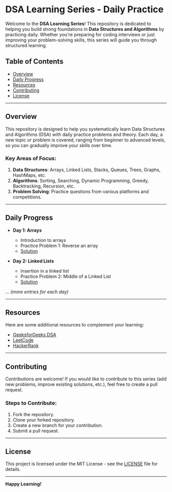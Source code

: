 # DSA Learning Series - Daily Practice

Welcome to the **DSA Learning Series**! This repository is dedicated to helping you build strong foundations in **Data Structures and Algorithms** by practicing daily. Whether you're preparing for coding interviews or just improving your problem-solving skills, this series will guide you through structured learning.

## Table of Contents
- [Overview](#overview)
- [Daily Progress](#daily-progress)
- [Resources](#resources)
- [Contributing](#contributing)
- [License](#license)

---

## Overview

This repository is designed to help you systematically learn Data Structures and Algorithms (DSA) with daily practice problems and theory. Each day, a new topic or problem is covered, ranging from beginner to advanced levels, so you can gradually improve your skills over time.

### Key Areas of Focus:
1. **Data Structures**: Arrays, Linked Lists, Stacks, Queues, Trees, Graphs, HashMaps, etc.
2. **Algorithms**: Sorting, Searching, Dynamic Programming, Greedy, Backtracking, Recursion, etc.
3. **Problem Solving**: Practice questions from various platforms and competitions.

---

## Daily Progress

- **Day 1: Arrays**  
  - Introduction to arrays  
  - Practice Problem 1: Reverse an array  
  - [Solution](./Day1/array-reverse.cpp)  

- **Day 2: Linked Lists**  
  - Insertion in a linked list  
  - Practice Problem 2: Middle of a Linked List  
  - [Solution](./Day2/middle-of-linkedlist.cpp)

_... (more entries for each day)_

---

## Resources

Here are some additional resources to complement your learning:

- [GeeksforGeeks DSA](https://www.geeksforgeeks.org/data-structures/)
- [LeetCode](https://leetcode.com/)
- [HackerRank](https://www.hackerrank.com/domains/tutorials/10-days-of-javascript)

---

## Contributing

Contributions are welcome! If you would like to contribute to this series (add new problems, improve existing solutions, etc.), feel free to create a pull request.

### Steps to Contribute:
1. Fork the repository.
2. Clone your forked repository.
3. Create a new branch for your contribution.
4. Submit a pull request.

---

## License

This project is licensed under the MIT License - see the [LICENSE](./LICENSE) file for details.

---

**Happy Learning!**
